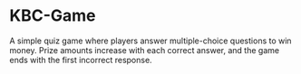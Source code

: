 # KBC-Game
A simple quiz game where players answer multiple-choice questions to win money. Prize amounts increase with each correct answer, and the game ends with the first incorrect response.
